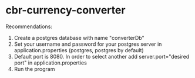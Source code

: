 # cbr-currency-converter
Recommendations:
1. Create a postgres database with name "converterDb"
2. Set your username and password for your postgres server in application.properties (postgres, postgres by default)
3. Default port is 8080. In order to select another add server.port="desired port" in application.properties
4. Run the program
